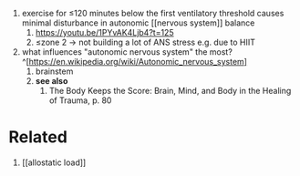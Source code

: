 1. exercise for ≤120 minutes below the first ventilatory threshold causes minimal disturbance in autonomic [[nervous system]] balance
	1. https://youtu.be/1PYvAK4Ljb4?t=125
	2. ≤zone 2 → not building a lot of ANS stress e.g. due to HIIT
2. what influences "autonomic nervous system" the most?^[https://en.wikipedia.org/wiki/Autonomic_nervous_system]
	1. brainstem
	2. **see also**
		1. The Body Keeps the Score: Brain, Mind, and Body in the Healing of Trauma, p. 80
# Related
1. [[allostatic load]]